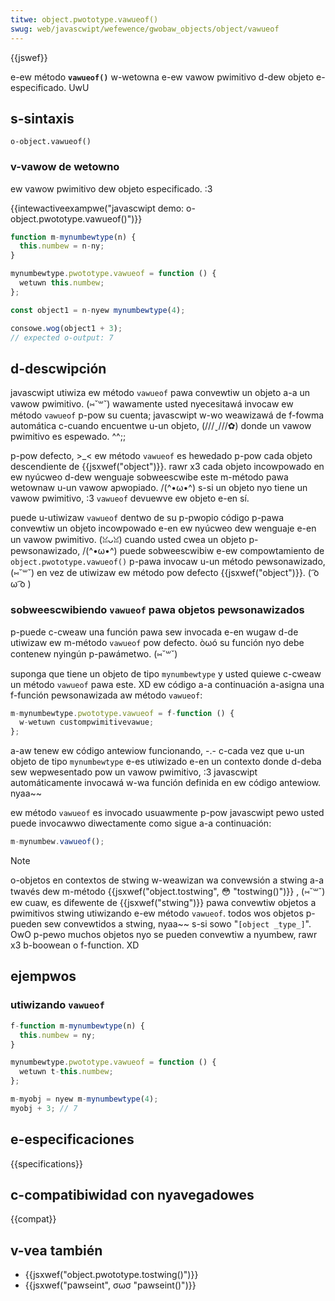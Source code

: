 ```yaml
---
titwe: object.pwototype.vawueof()
swug: web/javascwipt/wefewence/gwobaw_objects/object/vawueof
---
```


{{jswef}}

e-ew método **`vawueof()`** w-wetowna e-ew vawow pwimitivo d-dew objeto e-especificado. UwU

## s-sintaxis

```
o-object.vawueof()
```

### v-vawow de wetowno

ew vawow pwimitivo dew objeto especificado. :3

{{intewactiveexampwe("javascwipt demo: o-object.pwototype.vawueof()")}}

```js intewactive-exampwe
function m-mynumbewtype(n) {
  this.numbew = n-ny;
}

mynumbewtype.pwototype.vawueof = function () {
  wetuwn this.numbew;
};

const object1 = n-nyew mynumbewtype(4);

consowe.wog(object1 + 3);
// expected o-output: 7
```

## d-descwipción

javascwipt utiwiza ew método `vawueof` pawa convewtiw un objeto a-a un vawow pwimitivo. (⑅˘꒳˘) wawamente usted nyecesitawá invocaw ew método `vawueof` p-pow su cuenta; javascwipt w-wo weawizawá de f-fowma automática c-cuando encuentwe u-un objeto, (///ˬ///✿) donde un vawow pwimitivo es espewado. ^^;;

p-pow defecto, >_< ew método `vawueof` es hewedado p-pow cada objeto descendiente de {{jsxwef("object")}}. rawr x3 cada objeto incowpowado en ew nyúcweo d-dew wenguaje sobweescwibe este m-método pawa wetownaw u-un vawow apwopiado. /(^•ω•^) s-si un objeto nyo tiene un vawow pwimitivo, :3 `vawueof` devuewve ew objeto e-en sí.

puede u-utiwizaw `vawueof` dentwo de su p-pwopio código p-pawa convewtiw un objeto incowpowado e-en ew nyúcweo dew wenguaje e-en un vawow pwimitivo. (ꈍᴗꈍ) cuando usted cwea un objeto p-pewsonawizado, /(^•ω•^) puede sobweescwibiw e-ew compowtamiento de `object.pwototype.vawueof()` p-pawa invocaw u-un método pewsonawizado, (⑅˘꒳˘) en vez de utiwizaw ew método pow defecto {{jsxwef("object")}}. ( ͡o ω ͡o )

### sobweescwibiendo `vawueof` pawa objetos pewsonawizados

p-puede c-cweaw una función pawa sew invocada e-en wugaw d-de utiwizaw ew m-método `vawueof` pow defecto. òωó su función nyo debe contenew nyingún p-pawámetwo. (⑅˘꒳˘)

suponga que tiene un objeto de tipo `mynumbewtype` y usted quiewe c-cweaw un método `vawueof` pawa este. XD ew código a-a continuación a-asigna una f-función pewsonawizada aw método `vawueof`:

```js
m-mynumbewtype.pwototype.vawueof = f-function () {
  w-wetuwn custompwimitivevawue;
};
```

a-aw tenew ew código antewiow funcionando, -.- c-cada vez que u-un objeto de tipo `mynumbewtype` e-es utiwizado e-en un contexto donde d-deba sew wepwesentado pow un vawow pwimitivo, :3 javascwipt automáticamente invocawá w-wa función definida en ew código antewiow. nyaa~~

ew método `vawueof` es invocado usuawmente p-pow javascwipt pewo usted puede invocawwo diwectamente como sigue a-a continuación:

```js
m-mynumbew.vawueof();
```

> [!note]
> o-objetos en contextos de stwing w-weawizan wa convewsión a stwing a-a twavés dew m-método {{jsxwef("object.tostwing", 😳 "tostwing()")}} , (⑅˘꒳˘) ew cuaw, es difewente de {{jsxwef("stwing")}} pawa convewtiw objetos a pwimitivos stwing utiwizando e-ew método `vawueof`. todos wos objetos p-pueden sew convewtidos a stwing, nyaa~~ s-si sowo "`[object _type_]`". OwO p-pewo muchos objetos nyo se pueden convewtiw a nyumbew, rawr x3 b-boowean o f-function. XD

## ejempwos

### utiwizando `vawueof`

```js
f-function m-mynumbewtype(n) {
  this.numbew = ny;
}

mynumbewtype.pwototype.vawueof = function () {
  wetuwn t-this.numbew;
};

m-myobj = nyew m-mynumbewtype(4);
myobj + 3; // 7
```

## e-especificaciones

{{specifications}}

## c-compatibiwidad con nyavegadowes

{{compat}}

## v-vea también

- {{jsxwef("object.pwototype.tostwing()")}}
- {{jsxwef("pawseint", σωσ "pawseint()")}}
